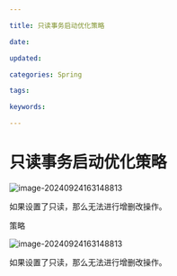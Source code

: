 ```yaml
---

title: 只读事务启动优化策略

date: 

updated: 

categories: Spring

tags: 

keywords: 

---
```

# 只读事务启动优化策略

![image-20240924163148813](./../../TyporaImage/Spring/image-20240924163148813.png)

如果设置了只读，那么无法进行增删改操作。

策略

![image-20240924163148813](./../../TyporaImage/Spring/image-20240924163148813.png)

如果设置了只读，那么无法进行增删改操作。